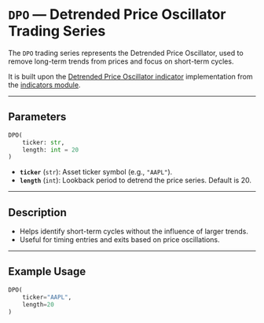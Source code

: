 
# `DPO` — Detrended Price Oscillator Trading Series

The `DPO` trading series represents the Detrended Price Oscillator, used to remove long-term trends from prices and focus on short-term cycles.

It is built upon the [Detrended Price Oscillator indicator](../../../../trading_strategy_tester/indicators/trend/dpo.py) implementation from the [indicators module](../indicators.md).

---

## Parameters

```python
DPO(
    ticker: str,
    length: int = 20
)
```

- **`ticker`** (`str`): Asset ticker symbol (e.g., `"AAPL"`).
- **`length`** (`int`): Lookback period to detrend the price series. Default is 20.

---

## Description

- Helps identify short-term cycles without the influence of larger trends.
- Useful for timing entries and exits based on price oscillations.

---

## Example Usage

```python
DPO(
    ticker="AAPL",
    length=20
)
```
